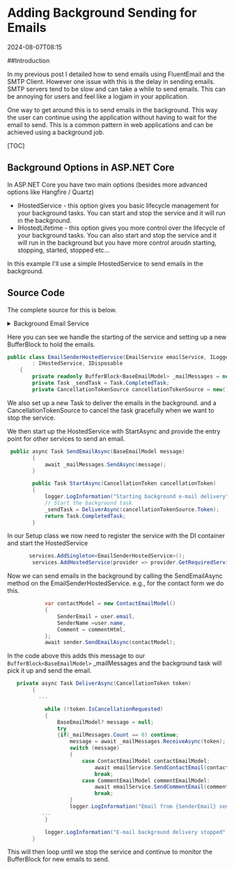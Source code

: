 ﻿# Adding Background Sending for Emails
<!--category-- ASP.NET -->
<datetime class="hidden">2024-08-07T08:15</datetime>

##Introduction

In my previous post I detailed how to send emails using FluentEmail and the SMTP Client. However one issue with this is the delay in sending emails. SMTP servers tend to be slow and can take a while to send emails. This can be annoying for users and feel like a logjam in your application.

One way to get around this is to send emails in the background. This way the user can continue using the application without having to wait for the email to send. This is a common pattern in web applications and can be achieved using a background job.

[TOC]

## Background Options in ASP.NET Core
In ASP.NET Core you have two main options (besides more advanced options like Hangfire / Quartz) 
- IHostedService - this option gives you basic lifecycle management for your background tasks. You can start and stop the service and it will run in the background.
- IHostedLifetime - this option gives you more control over the lifecycle of your background tasks. You can also start and stop the service and it will run in the background but you have more control aroudn starting, stopping, started, stopped etc...

In this example I'll use a simple IHostedService to send emails in the background.

## Source Code
The complete source for this is below.

<details>
<summary>Background Email Service</summary>

```csharp
using System.Threading.Tasks.Dataflow;
using Mostlylucid.Email.Models;

namespace Mostlylucid.Email
{
    public class EmailSenderHostedService(EmailService emailService, ILogger<EmailSenderHostedService> logger)
        : IHostedService, IDisposable
    {
        private readonly BufferBlock<BaseEmailModel> _mailMessages = new();
        private Task _sendTask = Task.CompletedTask;
        private CancellationTokenSource cancellationTokenSource = new();

        public async Task SendEmailAsync(BaseEmailModel message)
        {
            await _mailMessages.SendAsync(message);
        }

        public Task StartAsync(CancellationToken cancellationToken)
        {
            logger.LogInformation("Starting background e-mail delivery");
            // Start the background task
            _sendTask = DeliverAsync(cancellationTokenSource.Token);
            return Task.CompletedTask;
        }

        public async Task StopAsync(CancellationToken cancellationToken)
        {
            logger.LogInformation("Stopping background e-mail delivery");

            // Cancel the token to signal the background task to stop
            await cancellationTokenSource.CancelAsync();

            // Wait until the background task completes or the cancellation token triggers
            await Task.WhenAny(_sendTask, Task.Delay(Timeout.Infinite, cancellationToken));
        }

        private async Task DeliverAsync(CancellationToken token)
        {
            logger.LogInformation("E-mail background delivery started");

            while (!token.IsCancellationRequested)
            {
                BaseEmailModel? message = null;
                try
                {if(_mailMessages.Count == 0) continue;
                    message = await _mailMessages.ReceiveAsync(token);
                    switch (message)
                    {
                        case ContactEmailModel contactEmailModel:
                            await emailService.SendContactEmail(contactEmailModel);
                            break;
                        case CommentEmailModel commentEmailModel:
                            await emailService.SendCommentEmail(commentEmailModel);
                            break;
                    }
                    logger.LogInformation("Email from {SenderEmail} sent", message.SenderEmail);
                }
                catch (OperationCanceledException)
                {
                    break;
                }
                catch (Exception exc)
                {
                    logger.LogError(exc, "Couldn't send an e-mail from {SenderEmail}", message?.SenderEmail);
                    await Task.Delay(1000, token); // Delay and respect the cancellation token
                    if (message != null)
                    {
                        await _mailMessages.SendAsync(message, token);
                    }
                }
            }

            logger.LogInformation("E-mail background delivery stopped");
        }

        public void Dispose()
        {
            cancellationTokenSource.Cancel();
            cancellationTokenSource.Dispose();
        }
    }
}
```
</details>

Here you can see we handle the starting of the service and setting up a new BufferBlock to hold the emails. 

```csharp
public class EmailSenderHostedService(EmailService emailService, ILogger<EmailSenderHostedService> logger)
        : IHostedService, IDisposable
    {
        private readonly BufferBlock<BaseEmailModel> _mailMessages = new();
        private Task _sendTask = Task.CompletedTask;
        private CancellationTokenSource cancellationTokenSource = new();
```
We also set up a new Task to deliver the emails in the background.
and a CancellationTokenSource to cancel the task gracefully when we want to stop the service.

We then start up the HostedService with StartAsync and provide the entry point for other services to send an email.

```csharp
 public async Task SendEmailAsync(BaseEmailModel message)
        {
            await _mailMessages.SendAsync(message);
        }

        public Task StartAsync(CancellationToken cancellationToken)
        {
            logger.LogInformation("Starting background e-mail delivery");
            // Start the background task
            _sendTask = DeliverAsync(cancellationTokenSource.Token);
            return Task.CompletedTask;
        }
```


In our Setup class we now need to register the service with the DI container and start the HostedService

```csharp
       services.AddSingleton<EmailSenderHostedService>();
        services.AddHostedService(provider => provider.GetRequiredService<EmailSenderHostedService>());
```

Now we can send emails in the background by calling the SendEmailAsync method on the EmailSenderHostedService.
e.g., for the contact form we do this.

```csharp
            var contactModel = new ContactEmailModel()
            {
                SenderEmail = user.email,
                SenderName =user.name,
                Comment = commentHtml,
            };
            await sender.SendEmailAsync(contactModel);
```

In the code above this adds this message to our ```BufferBlock<BaseEmailModel>``` _mailMessages and the background task will pick it up and send the email.

```csharp
   private async Task DeliverAsync(CancellationToken token)
        {
          ...

            while (!token.IsCancellationRequested)
            {
                BaseEmailModel? message = null;
                try
                {if(_mailMessages.Count == 0) continue;
                    message = await _mailMessages.ReceiveAsync(token);
                    switch (message)
                    {
                        case ContactEmailModel contactEmailModel:
                            await emailService.SendContactEmail(contactEmailModel);
                            break;
                        case CommentEmailModel commentEmailModel:
                            await emailService.SendCommentEmail(commentEmailModel);
                            break;
                    }
                    logger.LogInformation("Email from {SenderEmail} sent", message.SenderEmail);
           ...
            }

            logger.LogInformation("E-mail background delivery stopped");
        }
```

This will then loop until we stop the service and continue to monitor the BufferBlock for new emails to send.